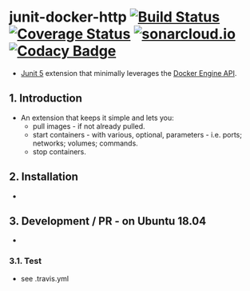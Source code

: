 # junit-docker-http [![Build Status](https://travis-ci.org/jameshnsears/junit-docker-http.svg?branch=master)](https://travis-ci.org/jameshnsears/junit-docker-http) [![Coverage Status](https://coveralls.io/repos/github/jameshnsears/junit-docker-http/badge.svg?branch=master)](https://coveralls.io/github/jameshnsears/junit-docker-http?branch=master) [![sonarcloud.io](https://sonarcloud.io/api/project_badges/measure?project=jameshnsears_junit-docker-http&metric=alert_status)](https://sonarcloud.io/dashboard?id=jameshnsears_junit-docker-http) [![Codacy Badge](https://api.codacy.com/project/badge/Grade/05fe7d847b4c40afab79dd6b3b6404cb)](https://www.codacy.com/app/jameshnsears/junit-docker-http?utm_source=github.com&amp;utm_medium=referral&amp;utm_content=jameshnsears/junit-docker-http&amp;utm_campaign=Badge_Grade)

* [Junit 5](https://junit.org/junit5/docs/current/user-guide/#extensions) extension that minimally leverages the [Docker Engine API](https://docs.docker.com/engine/api/v1.39/).

## 1. Introduction
* An extension that keeps it simple and lets you:
    * pull images - if not already pulled.
    * start containers - with various, optional, parameters - i.e. ports; networks; volumes; commands.
    * stop containers.

## 2. Installation
* 

## 3. Development / PR - on Ubuntu 18.04
* 

### 3.1. Test
* see .travis.yml
